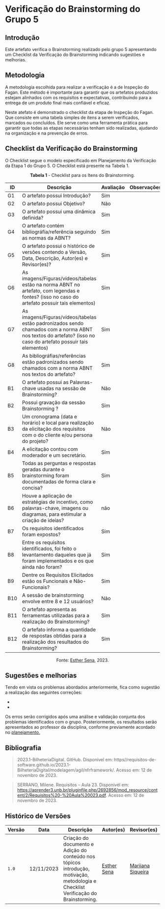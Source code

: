 # Verificação do Brainstorming do Grupo 5

## Introdução

Este artefato verifica o Brainstorming realizado pelo grupo 5 apresentando um Checklist da Verificação do Brainstorming indicando sugestões e melhorias. 

## Metodologia

A metodologia escolhida para realizar a verificação é a de Inspeção do Fagan. Este método é importante para garantir que os artefatos produzidos estejam alinhados com os requisitos e expectativas, contribuindo para a entrega de um produto final mais confiável e eficaz. 

Neste atefato é demonstrado o checklist da etapa de Inspeção do Fagan. Que consiste em uma tabela simples de itens a serem verificados, marcados ou concluídos. Ele serve como uma ferramenta prática para garantir que todas as etapas necessárias tenham sido realizadas, ajudando na organização e na prevenção de erros.

## Checklist da Verificação do Brainstorming

O Checklist segue o modelo especificado em Planejamento da Verificação da Etapa 1 do Grupo 5. O Checklist está presente na Tabela 1.

<center>

**Tabela 1** - Checklist para os Itens do Brainstorming.

| ID | Descrição | Avaliação | Observações |
| ---| -------- | --------- | ------------ |
| G1  | O artefato possui Introdução? | Sim  |  |
| G2  | O artefato possui Objetivo? | Não |  |
| G3  | O artefato possui uma dinâmica definida? | Sim |  |
| G4  | O artefato contém bibliográfia/referência seguindo as normas da ABNT? |  Sim |  |
| G5  | O artefato possui o histórico de versões contendo a Versão, Data, Descrição, Autor(es) e Revisor(es)? | Sim |  |
| G6  | As imagens/Figuras/vídeos/tabelas estão na norma ABNT no artefato, com legendas e fontes? (isso no caso do artefato possuir tais elementos) | Sim |  |
| G7  | As imagens/Figuras/vídeos/tabelas estão padronizados sendo chamados com a norma ABNT nos textos do artefato? (isso no caso do artefato possuir tais elementos) | Sim |  |
| G8  | As bibliográfias/referências estão padronizados sendo chamados com a norma ABNT nos textos do artefato?  | Sim |  |
| B1 | O artefato possui as Palavras-chave usadas na sessão de Brainstorming? | Não |  |
| B2 | Possui gravação da sessão Brainstorming ? | Sim |  |
| B3 | Um cronograma (data e horário) e local para realização da elicitação dos requisitos com o do cliente e/ou persona do projeto? | Não |  |
| B4 | A elicitação contou com moderador e um secretário. | Sim |  |
| B5 | Todas as perguntas e respostas geradas durante o brainstorming foram documentadas de forma clara e concisa? | Sim |  |
| B6 | Houve a aplicação de estratégias de incentivo, como palavras-chave, imagens ou diagramas, para estimular a criação de ideias? | não |  |
| B7 | Os requisitos identificados foram expostos? | Sim |  |
| B8 | Entre os requisitos identificados, foi feito o levantamento daqueles que já foram implementados e os que ainda não foram?| Sim  |  |
| B9 | Dentre os Requisitos Elicitados estão os Funcionais e Não-Funcionais? | Sim |  |
| B10 | A sessão de brainstorming envolve entre 8 e 12 usuários? | Não |  |
| B11 | O artefato apresenta as ferramentas utilizadas para a realização do Brainstorming? | Sim |  |
| B12 | O artefato informa a quantidade de respostas obtidas para a realização dos resultados do Brainstorming? | Sim |  |


Fonte: [Esther Sena](https://github.com/esmsena), 2023.

</center>

## Sugestões e melhorias

Tendo em vista os problemas abordados anteriormente, fica como sugestão a realização das seguintes correções:

  -
  -

Os erros serão corrigidos após uma análise e validação conjunta dos problemas identificados com o grupo. Posteriormente, os resultados serão apresentados ao professor da disciplina, conforme previamente acordado no [planejamento.](https://github.com/Requisitos-de-Software/2023.2-e-Titulo/blob/main/docs/verificacao/verificacaoGrupo%2B1/etapa1/PlanejamentoVerificacaoEtapa1.md)

## Bibliografia

> 2023.1-BilheteriaDigital. GitHub. Disponível em: https//requisitos-de-software.github.io/2023.1-BilheteriaDigital/modelagem/agil/nfrframework/.  Acesso em: 12 de novembro de 2023.

> SERRANO, Milene. Requisitos – Aula 23. Disponivél em: https://aprender3.unb.br/pluginfile.php/2692856/mod_resource/content/2/Requisitos%20-%20Aula%20023.pdf. Acesso em: 12 de novembro de 2023.

## Histórico de Versões

| Versão | Data       | Descrição   | Autor(es)   | Revisor(es) |
| ------ | ---------- | ----------- | ------------ | ---------- |
| `1.0`  | 12/11/2023 | Criação do documento e Adição do conteúdo nos tópicos introdução, motivação, metodologia e Checklist Verificação do Brainstorming. | [Esther Sena](https://github.com/esmsena) | [Mariiana Siqueira](https://github.com/Maryyscreuza)  |

